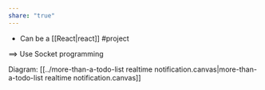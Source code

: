 ```yaml
---
share: "true"
---
```


- Can be a [[React|react]] #project 

==> Use Socket programming

Diagram: [[../more-than-a-todo-list realtime notification.canvas|more-than-a-todo-list realtime notification.canvas]]

